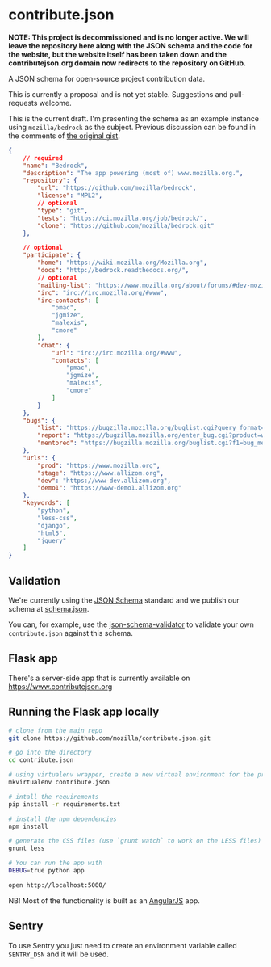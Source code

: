 contribute.json
===============

**NOTE: This project is decommissioned and is no longer active. We will leave the repository here along with the JSON schema and the code for the website, but the website itself has been taken down and the contributejson.org domain now redirects to the repository on GitHub.**

A JSON schema for open-source project contribution data.

This is currently a proposal and is not yet stable. Suggestions and pull-requests welcome.

This is the current draft. I'm presenting the schema as an example instance using `mozilla/bedrock`
as the subject. Previous discussion can be found in the comments of [the original gist](https://gist.github.com/pmclanahan/a162224376ca110b4a40).

```json
{
    // required
    "name": "Bedrock",
    "description": "The app powering (most of) www.mozilla.org.",
    "repository": {
        "url": "https://github.com/mozilla/bedrock",
        "license": "MPL2",
        // optional
        "type": "git",
        "tests": "https://ci.mozilla.org/job/bedrock/",
        "clone": "https://github.com/mozilla/bedrock.git"
    },

    // optional
    "participate": {
        "home": "https://wiki.mozilla.org/Mozilla.org",
        "docs": "http://bedrock.readthedocs.org/",
        // optional
        "mailing-list": "https://www.mozilla.org/about/forums/#dev-mozilla-org",
        "irc": "irc://irc.mozilla.org/#www",
        "irc-contacts": [
            "pmac",
            "jgmize",
            "malexis",
            "cmore"
        ],
        "chat": {
            "url": "irc://irc.mozilla.org/#www",
            "contacts": [
                "pmac",
                "jgmize",
                "malexis",
                "cmore"
            ]
        }
    },
    "bugs": {
        "list": "https://bugzilla.mozilla.org/buglist.cgi?query_format=advanced&bug_status=UNCONFIRMED&bug_status=NEW&product=www.mozilla.org",
        "report": "https://bugzilla.mozilla.org/enter_bug.cgi?product=www.mozilla.org&component=Bedrock",
        "mentored": "https://bugzilla.mozilla.org/buglist.cgi?f1=bug_mentor&o1=isnotempty&query_format=advanced&bug_status=NEW&product=www.mozilla.org&list_id=10866041"
    },
    "urls": {
        "prod": "https://www.mozilla.org",
        "stage": "https://www.allizom.org",
        "dev": "https://www-dev.allizom.org",
        "demo1": "https://www-demo1.allizom.org"
    },
    "keywords": [
        "python",
        "less-css",
        "django",
        "html5",
        "jquery"
    ]
}
```

Validation
----------

We're currently using the [JSON Schema](http://json-schema.org/)
standard and we publish our schema at
[schema.json](https://github.com/mozilla/contribute.json/blob/master/schema.json).

You can, for example, use the [json-schema-validator](https://json-schema-validator.herokuapp.com/)
to validate your own `contribute.json` against this schema.


Flask app
---------

There's a server-side app that is currently available on
https://www.contributejson.org

## Running the Flask app locally

```bash
# clone from the main repo
git clone https://github.com/mozilla/contribute.json.git

# go into the directory
cd contribute.json

# using virtualenv wrapper, create a new virtual environment for the project.
mkvirtualenv contribute.json

# intall the requirements
pip install -r requirements.txt

# install the npm dependencies
npm install

# generate the CSS files (use `grunt watch` to work on the LESS files)
grunt less

# You can run the app with
DEBUG=true python app

open http://localhost:5000/
```

NB! Most of the functionality is built as an [AngularJS](https://angularjs.org/) app.

Sentry
------

To use Sentry you just need to create an environment variable called
`SENTRY_DSN` and it will be used.

